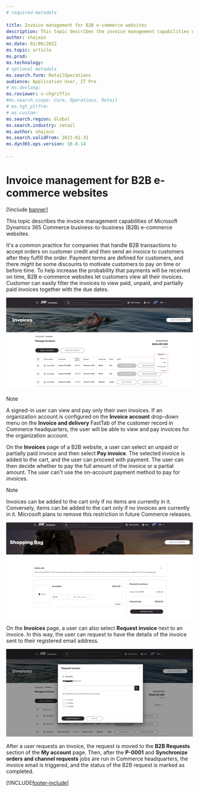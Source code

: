 ```yaml
---
# required metadata

title: Invoice management for B2B e-commerce websites
description: This topic describes the invoice management capabilities of Microsoft Dynamics 365 Commerce business-to-business (B2B) e-commerce websites.
author: shajain
ms.date: 02/09/2022
ms.topic: article
ms.prod: 
ms.technology: 
# optional metadata
ms.search.form: RetailOperations
audience: Application User, IT Pro
# ms.devlang: 
ms.reviewer: v-chgriffin
#ms.search.scope: Core, Operations, Retail
# ms.tgt_pltfrm: 
# ms.custom: 
ms.search.region: Global
ms.search.industry: retail
ms.author: shajain
ms.search.validFrom: 2021-01-31
ms.dyn365.ops.version: 10.0.14

---
```


# Invoice management for B2B e-commerce websites

[!include [banner](../../includes/banner.md)]

This topic describes the invoice management capabilities of Microsoft Dynamics 365 Commerce business-to-business (B2B) e-commerce websites.

It's a common practice for companies that handle B2B transactions to accept orders on customer credit and then send an invoice to customers after they fulfill the order. Payment terms are defined for customers, and there might be some discounts to motivate customers to pay on time or before time. To help increase the probability that payments will be received on time, B2B e-commerce websites let customers view all their invoices. Customer can easily filter the invoices to view paid, unpaid, and partially paid invoices together with the due dates.

![Invoices page on a B2B website.](/articles/commerce/media/ViewInvoices.png)

> [!NOTE]
> A signed-in user can view and pay only their own invoices. If an organization account is configured on the **Invoice account** drop-down menu on the **Invoice and delivery** FastTab of the customer record in Commerce headquarters, the user will be able to view and pay invoices for the organization account.

On the **Invoices** page of a B2B website, a user can select an unpaid or partially paid invoice and then select **Pay invoice**. The selected invoice is added to the cart, and the user can proceed with payment. The user can then decide whether to pay the full amount of the invoice or a partial amount. The user can't use the on-account payment method to pay for invoices.

> [!NOTE]
> Invoices can be added to the cart only if no items are currently in it. Conversely, items can be added to the cart only if no invoices are currently in it. Microsoft plans to remove this restriction in future Commerce releases.

![Cart page on a B2B website.](/articles/commerce/media/PayInvoice.png)

On the **Invoices** page, a user can also select **Request invoice** next to an invoice. In this way, the user can request to have the details of the invoice sent to their registered email address.

![Request invoice dialog box.](/articles/commerce/media/RequestInvoice2.png)

After a user requests an invoice, the request is moved to the **B2B Requests** section of the **My account** page. Then, after the **P-0001** and **Synchronize orders and channel requests** jobs are run in Commerce headquarters, the invoice email is triggered, and the status of the B2B request is marked as completed.

[!INCLUDE[footer-include](../../includes/footer-banner.md)]

